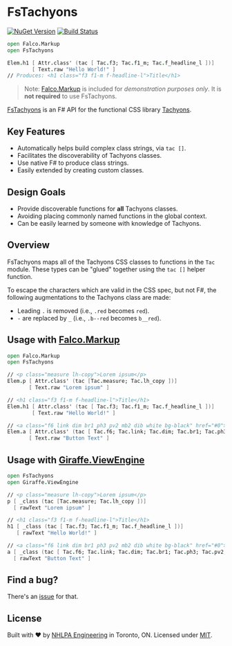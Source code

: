 # FsTachyons

[![NuGet Version](https://img.shields.io/nuget/v/FsTachyons.svg)](https://www.nuget.org/packages/FsTachyons)
[![Build Status](https://travis-ci.org/nhlpa/FsTachyons.svg?branch=master)](https://travis-ci.org/nhlpa/FsTachyons)

```fsharp
open Falco.Markup
open FsTachyons

Elem.h1 [ Attr.class' (tac [ Tac.f3; Tac.f1_m; Tac.f_headline_l ])]
        [ Text.raw "Hello World!" ]
// Produces: <h1 class="f3 f1-m f-headline-l">Title</h1>
```

> Note: [Falco.Markup](https://github.com/pimbrouwers/Falco.Markup) is included for _demonstration purposes only_. It is **not required** to use FsTachyons.

[FsTachyons](https://github.com/nhlpa/FsTachyons) is an F# API for the functional CSS library [Tachyons](https://tachyons.io/).

## Key Features

- Automatically helps build complex class strings, via `tac []`.
- Facilitates the discoverability of Tachyons classes.
- Use native F# to produce class strings.
- Easily extended by creating custom classes.

## Design Goals

- Provide discoverable functions for **all** Tachyons classes.
- Avoiding placing commonly named functions in the global context.
- Can be easily learned by someone with knowledge of Tachyons.

## Overview

FsTachyons maps all of the Tachyons CSS classes to functions in the `Tac` module. These types can be "glued" together using the `tac []` helper function.

To escape the characters which are valid in the CSS spec, but not F#, the following augmentations to the Tachyons class are made:
- Leading `.` is removed (i.e., `.red` becomes `red`).
- `-` are replaced by `_` (i.e., `.b--red` becomes `b__red`).

## Usage with [Falco.Markup](https://github.com/pimbrouwers/Falco.Markup)

```fsharp
open Falco.Markup
open FsTachyons

// <p class="measure lh-copy">Lorem ipsum</p>
Elem.p [ Attr.class' (tac [Tac.measure; Tac.lh_copy ])]
       [ Text.raw "Lorem ipsum" ]

// <h1 class="f3 f1-m f-headline-l">Title</h1>
Elem.h1 [ Attr.class' (tac [ Tac.f3; Tac.f1_m; Tac.f_headline_l ])]
        [ Text.raw "Hello World!" ]

// <a class="f6 link dim br1 ph3 pv2 mb2 dib white bg-black" href="#0">Button Text</a>
Elem.a [ Attr.class' (tac [ Tac.f6; Tac.link; Tac.dim; Tac.br1; Tac.ph3; Tac.pv2; Tac.dib; Tac.white; Tac.bg_black ]) ]
       [ Text.raw "Button Text" ]
```

## Usage with [Giraffe.ViewEngine](https://github.com/giraffe-fsharp/Giraffe.ViewEngine)

```fsharp
open FsTachyons
open Giraffe.ViewEngine

// <p class="measure lh-copy">Lorem ipsum</p>
p [ _class (tac [Tac.measure; Tac.lh_copy ])]
  [ rawText "Lorem ipsum" ]

// <h1 class="f3 f1-m f-headline-l">Title</h1>
h1 [ _class (tac [ Tac.f3; Tac.f1_m; Tac.f_headline_l ])]
   [ rawText "Hello World!" ]

// <a class="f6 link dim br1 ph3 pv2 mb2 dib white bg-black" href="#0">Button Text</a>
a [ _class (tac [ Tac.f6; Tac.link; Tac.dim; Tac.br1; Tac.ph3; Tac.pv2; Tac.dib; Tac.white; Tac.bg_black ]) ]
  [ rawText "Button Text" ]
```

## Find a bug?

There's an [issue](https://github.com/nhlpa/FsTachyons/issues) for that.

## License

Built with ♥ by [NHLPA Engineering](https://github.com/nhlpa) in Toronto, ON. Licensed under [MIT](https://github.com/nhlpa/Falco.Markup/blob/master/LICENSE).